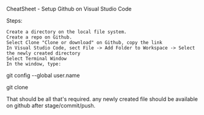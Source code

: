 
CheatSheet - Setup Github on Visual Studio Code

Steps:

    Create a directory on the local file system.
    Create a repo on Github.
    Select Clone "Clone or download" on Github, copy the link
    In Visual Studio Code, sect File -> Add Folder to Workspace -> Select the newly created directory
    Select Terminal Window
    In the window, type:

git config --global user.name <github userID>

git clone <URL from github link copied earlier>

That should be all that's required.  any newly created file should be available on github after stage/commit/push.
